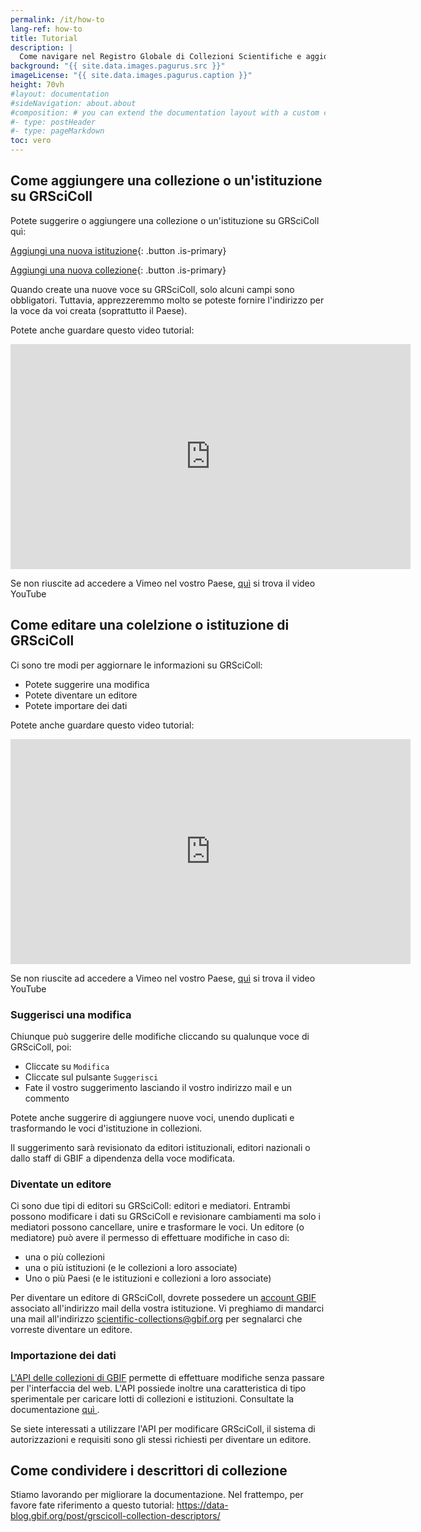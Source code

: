 ```yaml
---
permalink: /it/how-to
lang-ref: how-to
title: Tutorial
description: |
  Come navigare nel Registro Globale di Collezioni Scientifiche e aggiornare il suo contenuto
background: "{{ site.data.images.pagurus.src }}"
imageLicense: "{{ site.data.images.pagurus.caption }}"
height: 70vh
#layout: documentation
#sideNavigation: about.about
#composition: # you can extend the documentation layout with a custom composition
#- type: postHeader
#- type: pageMarkdown
toc: vero
---
```


## Come aggiungere una collezione o un'istituzione su GRSciColl

Potete suggerire o aggiungere una collezione o un'istituzione su GRSciColl quì:

[ Aggiungi una nuova istituzione](https://registry.gbif.org/institution/create){: .button .is-primary}

[ Aggiungi una nuova collezione](https://registry.gbif.org/collection/create){: .button .is-primary}

Quando create una nuove voce su GRSciColl, solo alcuni campi sono obbligatori. Tuttavia, apprezzeremmo molto se poteste fornire l'indirizzo per la voce da voi creata (soprattutto il Paese).

Potete anche guardare questo video tutorial:
<iframe title="vimeo-player" src="https://player.vimeo.com/video/649977782?h=fb1d926798" width="640" height="360" frameborder="0"    allowfullscreen></iframe>

Se non riuscite ad accedere a Vimeo nel vostro Paese, [ quì](https://www.youtube.com/watch?v=R6ftJ61oOn4) si trova il video YouTube

## Come editare una colelzione o istituzione di GRSciColl

Ci sono tre modi per aggiornare le informazioni su GRSciColl:
* Potete suggerire una modifica
* Potete diventare un editore
* Potete importare dei dati

Potete anche guardare questo video tutorial:
<iframe title="vimeo-player" src="https://player.vimeo.com/video/649977825?h=a0068cfcd8" width="640" height="360" frameborder="0"    allowfullscreen></iframe>

Se non riuscite ad accedere a Vimeo nel vostro Paese, [ quì](https://www.youtube.com/watch?v=rgMQK9qFVfs) si trova il video YouTube

### Suggerisci una modifica

Chiunque può suggerire delle modifiche cliccando su qualunque voce di GRSciColl, poi:
* Cliccate su `Modifica`
* Cliccate sul pulsante `Suggerisci`
* Fate il vostro suggerimento lasciando il vostro indirizzo mail e un commento

Potete anche suggerire di aggiungere nuove voci, unendo duplicati e trasformando le voci d'istituzione in collezioni.

Il suggerimento sarà revisionato da editori istituzionali, editori nazionali o dallo staff di GBIF a dipendenza della voce modificata.

### Diventate un editore

Ci sono due tipi di editori su GRSciColl: editori e mediatori. Entrambi possono modificare i dati su GRSciColl e revisionare cambiamenti ma solo i mediatori possono cancellare, unire e trasformare le voci. Un editore (o mediatore) può avere il permesso di effettuare modifiche in caso di:
* una o più collezioni
* una o più istituzioni (e le collezioni a loro associate)
* Uno o più Paesi (e le istituzioni e collezioni a loro associate)

Per diventare un editore di GRSciColl, dovrete possedere un [ account GBIF ](https://www.gbif.org/user/profile) associato all'indirizzo mail della vostra istituzione. Vi preghiamo di mandarci una mail all'indirizzo scientific-collections@gbif.org  per segnalarci che vorreste diventare un editore.

### Importazione dei dati

[L'API delle collezioni di GBIF](https://www.gbif.org/developer/registry#collections) permette di effettuare modifiche senza passare per l'interfaccia del web. L'API possiede inoltre una caratteristica di tipo sperimentale per caricare lotti di collezioni e istituzioni. Consultate la documentazione [ quì ](https://github.com/gbif/registry/blob/dev/docs/grscicoll_batches.md).

Se siete interessati a utilizzare l'API per modificare GRSciColl, il sistema di autorizzazioni e requisiti sono gli stessi richiesti per diventare un editore.

## Come condividere i descrittori di collezione

Stiamo lavorando per migliorare la documentazione. Nel frattempo, per favore fate riferimento a questo tutorial: https://data-blog.gbif.org/post/grscicoll-collection-descriptors/

